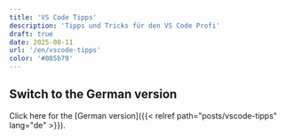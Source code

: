 ```yaml
---
title: 'VS Code Tipps'
description: 'Tipps und Tricks für den VS Code Profi'
draft: true
date: 2025-08-11
url: '/en/vscode-tipps'
color: '#085b79'
---
```


## Switch to the German version

Click here for the [German version]({{< relref path="posts/vscode-tipps" lang="de" >}}).
